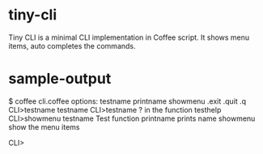 tiny-cli
========

Tiny CLI is a minimal CLI implementation in Coffee script. It shows menu items, auto completes the commands.

sample-output
=============

 $ coffee cli.coffee 
options: testname printname showmenu .exit .quit .q
CLI>testname
testname
CLI>testname ?
in the function testhelp
CLI>showmenu
testname	Test function
printname	prints name
showmenu	show the menu items

CLI>




